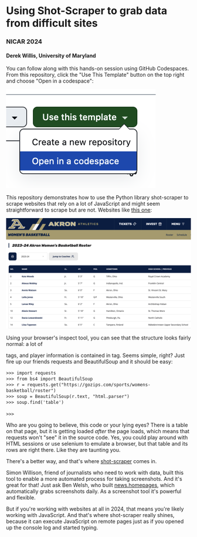 # Using Shot-Scraper to grab data from difficult sites
### NICAR 2024
#### Derek Willis, University of Maryland

You can follow along with this hands-on session using GitHub Codespaces. From this repository, click the "Use This Template" button on the top right and choose "Open in a codespace":

![Open in a codespace](codespaces.png)

This repository demonstrates how to use the Python library shot-scraper to scrape websites that rely on a lot of JavaScript and might seem straightforward to scrape but are not. Websites like [this one](https://gozips.com/sports/womens-basketball/roster):

![Akron Women's Basketball Roster](akron_roster.png)

Using your browser's inspect tool, you can see that the structure looks fairly normal: a lot of <div> tags, and player information is contained in <table> tag. Seems simple, right? Just fire up our friends requests and BeautifulSoup and it should be easy:

```
>>> import requests
>>> from bs4 import BeautifulSoup
>>> r = requests.get("https://gozips.com/sports/womens-basketball/roster")
>>> soup = BeautifulSoup(r.text, "html.parser")
>>> soup.find('table')

>>>
```

Who are you going to believe, this code or your lying eyes? There is a table on that page, but it is getting loaded _after_ the page loads, which means that requests won't "see" it in the source code. Yes, you could play around with HTML sessions or use selenium to emulate a browser, but that table and its rows are right there. Like they are taunting you.

There's a better way, and that's where [shot-scraper](https://shot-scraper.datasette.io/en/stable/index.html) comes in.

Simon Willison, friend of journalists who need to work with data, built this tool to enable a more automated process for taking screenshots. And it's great for that! Just ask Ben Welsh, who built [news.homepages](https://palewi.re/docs/news-homepages/), which automatically grabs screenshots daily. As a screenshot tool it's powerful and flexible.

But if you're working with websites at all in 2024, that means you're likely working with JavaScript. And that's where shot-scraper really shines, because it can execute JavaScript on remote pages just as if you opened up the console log and started typing.


  
